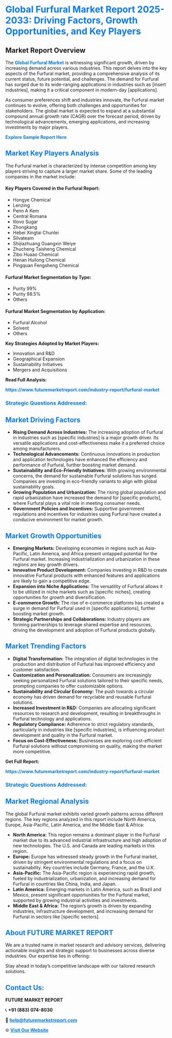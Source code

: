 <h1 style="color: #007BFF;">Global Furfural Market Report 2025-2033: Driving Factors, Growth Opportunities, and Key Players</h1>

<section id="overview">
<h2>Market Report Overview</h2>
<p>The <a href="https://www.futuremarketreport.com/industry-report/furfural-market" style="color: #007BFF; text-decoration: none;"><strong>Global Furfural Market</strong></a> is witnessing significant growth, driven by increasing demand across various industries. This report delves into the key aspects of the Furfural market, providing a comprehensive analysis of its current status, future potential, and challenges. The demand for Furfural has surged due to its wide-ranging applications in industries such as [insert industries], making it a critical component in modern-day [applications].</p>
<p>As consumer preferences shift and industries innovate, the Furfural market continues to evolve, offering both challenges and opportunities for stakeholders. The global market is expected to expand at a substantial compound annual growth rate (CAGR) over the forecast period, driven by technological advancements, emerging applications, and increasing investments by major players.</p>
</section>

<section id="overview">
<p><a href="https://www.futuremarketreport.com/request-sample/reportId=27927" style="color: #007BFF; text-decoration: none;"><strong>Explore Sample Report Here</strong></a></p>
</section>

<section id="key-players">
<h2 style="color: #007BFF;">Market Key Players Analysis</h2>
<p>The Furfural market is characterized by intense competition among key players striving to capture a larger market share. Some of the leading companies in the market include:</p>
<h4>Key Players Covered in the Furfural Report:</h4>
<ul><li>Hongye Chemical</li><li>Lenzing</li><li>Penn A Kem</li><li>Central Romana</li><li>Illovo Sugar</li><li>Zhongkang</li><li>Hebei Xingtai Chunlei</li><li>Silvateam</li><li>Shijiazhuang Guangxin Weiye</li><li>Zhucheng Taisheng Chemical</li><li>Zibo Huaao Chemical</li><li>Henan Huilong Chemical</li><li>Pingquan Fengsheng Chemical</li></ul>
<h4>Furfural Market Segmentation by Type:</h4>
<ul><li>Purity 99%</li><li>Purity 98.5%</li><li>Others</li></ul>

<h4>Furfural Market Segmentation by Application:</h4>
<ul><li>Furfural Alcohol</li><li>Solvent</li><li>Others</li></ul>
<p><strong>Key Strategies Adopted by Market Players:</strong></p>
<ul>
<li>Innovation and R&D</li>
<li>Geographical Expansion</li>
<li>Sustainability Initiatives</li>
<li>Mergers and Acquisitions</li>
</ul>
</section>

<section>
<p><strong>Read Full Analysis: </strong></p><a href="https://www.futuremarketreport.com/industry-report/furfural-market" style="color: #007BFF; text-decoration: none;"><strong>https://www.futuremarketreport.com/industry-report/furfural-market</strong></a>
<h3 style="color: #007BFF;">Strategic Questions Addressed:</h3>
</section>

<section id="driving-factors">
<h2 style="color: #007BFF;">Market Driving Factors</h2>
<ul>
<li><strong>Rising Demand Across Industries:</strong> The increasing adoption of Furfural in industries such as [specific industries] is a major growth driver. Its versatile applications and cost-effectiveness make it a preferred choice among manufacturers.</li>
<li><strong>Technological Advancements:</strong> Continuous innovations in production and application technologies have enhanced the efficiency and performance of Furfural, further boosting market demand.</li>
<li><strong>Sustainability and Eco-Friendly Initiatives:</strong> With growing environmental concerns, the demand for sustainable Furfural solutions has surged. Companies are investing in eco-friendly variants to align with global sustainability goals.</li>
<li><strong>Growing Population and Urbanization:</strong> The rising global population and rapid urbanization have increased the demand for [specific products], where Furfural plays a vital role in meeting consumer needs.</li>
<li><strong>Government Policies and Incentives:</strong> Supportive government regulations and incentives for industries using Furfural have created a conducive environment for market growth.</li>
</ul>
</section>

<section id="growth-opportunities">
<h2 style="color: #007BFF;">Market Growth Opportunities</h2>
<ul>
<li><strong>Emerging Markets:</strong> Developing economies in regions such as Asia-Pacific, Latin America, and Africa present untapped potential for the Furfural market. Increasing industrialization and urbanization in these regions are key growth drivers.</li>
<li><strong>Innovative Product Development:</strong> Companies investing in R&D to create innovative Furfural products with enhanced features and applications are likely to gain a competitive edge.</li>
<li><strong>Expansion into Niche Applications:</strong> The versatility of Furfural allows it to be utilized in niche markets such as [specific niches], creating opportunities for growth and diversification.</li>
<li><strong>E-commerce Growth:</strong> The rise of e-commerce platforms has created a surge in demand for Furfural used in [specific applications], further boosting market growth.</li>
<li><strong>Strategic Partnerships and Collaborations:</strong> Industry players are forming partnerships to leverage shared expertise and resources, driving the development and adoption of Furfural products globally.</li>
</ul>
</section>

<section id="trending-factors">
<h2 style="color: #007BFF;">Market Trending Factors</h2>
<ul>
<li><strong>Digital Transformation:</strong> The integration of digital technologies in the production and distribution of Furfural has improved efficiency and customer satisfaction.</li>
<li><strong>Customization and Personalization:</strong> Consumers are increasingly seeking personalized Furfural solutions tailored to their specific needs, prompting companies to offer customizable options.</li>
<li><strong>Sustainability and Circular Economy:</strong> The push towards a circular economy has driven demand for recyclable and reusable Furfural solutions.</li>
<li><strong>Increased Investment in R&D:</strong> Companies are allocating significant resources to research and development, resulting in breakthroughs in Furfural technology and applications.</li>
<li><strong>Regulatory Compliance:</strong> Adherence to strict regulatory standards, particularly in industries like [specific industries], is influencing product development and quality in the Furfural market.</li>
<li><strong>Focus on Cost-Effectiveness:</strong> Businesses are exploring cost-efficient Furfural solutions without compromising on quality, making the market more competitive.</li>
</ul>
</section>

<section>
<p><strong>Get Full Report: </strong></p><a href="https://www.futuremarketreport.com/industry-report/furfural-market" style="color: #007BFF; text-decoration: none;"><strong>https://www.futuremarketreport.com/industry-report/furfural-market</strong></a>
<h3 style="color: #007BFF;">Strategic Questions Addressed:</h3>
</section>


<section id="regional-analysis">
<h2 style="color: #007BFF;">Market Regional Analysis</h2>
<p>The global Furfural market exhibits varied growth patterns across different regions. The key regions analyzed in this report include North America, Europe, Asia-Pacific, Latin America, and the Middle East & Africa:</p>
<ul>
<li><strong>North America:</strong> This region remains a dominant player in the Furfural market due to its advanced industrial infrastructure and high adoption of new technologies. The U.S. and Canada are leading markets in this region.</li>
<li><strong>Europe:</strong> Europe has witnessed steady growth in the Furfural market, driven by stringent environmental regulations and a focus on sustainability. Key countries include Germany, France, and the U.K.</li>
<li><strong>Asia-Pacific:</strong> The Asia-Pacific region is experiencing rapid growth, fueled by industrialization, urbanization, and increasing demand for Furfural in countries like China, India, and Japan.</li>
<li><strong>Latin America:</strong> Emerging markets in Latin America, such as Brazil and Mexico, present significant opportunities for the Furfural market, supported by growing industrial activities and investments.</li>
<li><strong>Middle East & Africa:</strong> The region’s growth is driven by expanding industries, infrastructure development, and increasing demand for Furfural in sectors like [specific sectors].</li>
</ul>
</section>

<footer>
<h2 style="color: #007BFF;">About FUTURE MARKET REPORT</h2>
<p>We are a trusted name in market research and advisory services, delivering actionable insights and strategic support to businesses across diverse industries. Our expertise lies in offering:</p>

<p>Stay ahead in today’s competitive landscape with our tailored research solutions.</p>

<h2 style="color: #007BFF;">Contact Us:</h2>
<p><strong>FUTURE MARKET REPORT</strong></p>
<p>📞 <strong>+91 (883) 074-8030</strong></p>
<p>📧 <strong><a href="mailto:help@futuremarketreport.com" style="color: #007BFF;">help@futuremarketreport.com</a></strong></p>
<p>🌐 <strong><a href="https://www.futuremarketreport.com/" style="color: #007BFF;">Visit Our Website</a></strong></p>
</footer>